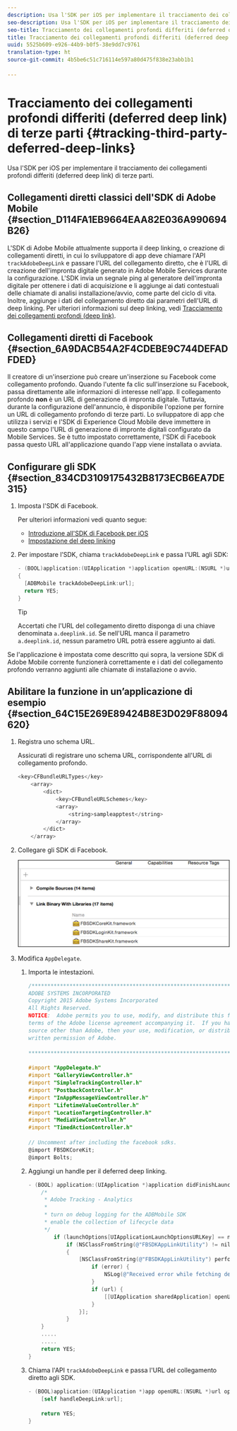 ```yaml
---
description: Usa l'SDK per iOS per implementare il tracciamento dei collegamenti profondi differiti (deferred deep link) di terze parti.
seo-description: Usa l'SDK per iOS per implementare il tracciamento dei collegamenti profondi differiti (deferred deep link) di terze parti.
seo-title: Tracciamento dei collegamenti profondi differiti (deferred deep link) di terze parti
title: Tracciamento dei collegamenti profondi differiti (deferred deep link) di terze parti
uuid: 5525b609-e926-44b9-b0f5-38e9dd7c9761
translation-type: ht
source-git-commit: 4b5be6c51c716114e597a80d475f838e23abb1b1

---
```



# Tracciamento dei collegamenti profondi differiti (deferred deep link) di terze parti {#tracking-third-party-deferred-deep-links}

Usa l'SDK per iOS per implementare il tracciamento dei collegamenti profondi differiti (deferred deep link) di terze parti.

## Collegamenti diretti classici dell'SDK di Adobe Mobile {#section_D114FA1EB9664EAA82E036A990694B26}

L'SDK di Adobe Mobile attualmente supporta il deep linking, o creazione di collegamenti diretti, in cui lo sviluppatore di app deve chiamare l'API `trackAdobeDeepLink` e passare l'URL del collegamento diretto, che è l'URL di creazione dell'impronta digitale generato in Adobe Mobile Services durante la configurazione. L'SDK invia un segnale ping al generatore dell'impronta digitale per ottenere i dati di acquisizione e li aggiunge ai dati contestuali delle chiamate di analisi installazione/avvio, come parte del ciclo di vita. Inoltre, aggiunge i dati del collegamento diretto dai parametri dell'URL di deep linking. Per ulteriori informazioni sul deep linking, vedi [Tracciamento dei collegamenti profondi (deep link)](/help/ios/acquisition-main/tracking-deep-links/tracking-deep-links.md).

## Collegamenti diretti di Facebook {#section_6A9DACB54A2F4CDEBE9C744DEFADFDED}

Il creatore di un'inserzione può creare un'inserzione su Facebook come collegamento profondo. Quando l'utente fa clic sull'inserzione su Facebook, passa direttamente alle informazioni di interesse nell'app. Il collegamento profondo **non** è un URL di generazione di impronta digitale. Tuttavia, durante la configurazione dell'annuncio, è disponibile l'opzione per fornire un URL di collegamento profondo di terze parti. Lo sviluppatore di app che utilizza i servizi e l'SDK di Experience Cloud Mobile deve immettere in questo campo l'URL di generazione di impronte digitali configurato da Mobile Services. Se è tutto impostato correttamente, l'SDK di Facebook passa questo URL all'applicazione quando l'app viene installata o avviata.

## Configurare gli SDK  {#section_834CD3109175432B8173ECB6EA7DE315}

1. Imposta l'SDK di Facebook.

   Per ulteriori informazioni vedi quanto segue:

   * [Introduzione all'SDK di Facebook per iOS](https://developers.facebook.com/docs/ios/getting-started)
   * [Impostazione del deep linking](https://developers.facebook.com/docs/app-ads/deep-linking#os)

1. Per impostare l’SDK, chiama `trackAdobeDeepLink` e passa l’URL agli SDK:

   ```objective-c
   - (BOOL)application:(UIApplication *)application openURL:(NSURL *)url sourceApplication:(NSString *)sourceApplication annotation:(id)annotation 
   { 
     [ADBMobile trackAdobeDeepLink:url]; 
     return YES; 
   }
   ```

   >[!TIP]
   >
   >Accertati che l'URL del collegamento diretto disponga di una chiave denominata `a.deeplink.id`. Se nell'URL manca il parametro `a.deeplink.id`, nessun parametro URL potrà essere aggiunto ai dati.

Se l'applicazione è impostata come descritto qui sopra, la versione SDK di Adobe Mobile corrente funzionerà correttamente e i dati del collegamento profondo verranno aggiunti alle chiamate di installazione o avvio.

## Abilitare la funzione in un’applicazione di esempio {#section_64C15E269E89424B8E3D029F88094620}

1. Registra uno schema URL.

   Assicurati di registrare uno schema URL, corrispondente all'URL di collegamento profondo.

   ```objective-c
   <key>CFBundleURLTypes</key> 
       <array> 
           <dict> 
               <key>CFBundleURLSchemes</key> 
               <array> 
                   <string>sampleapptest</string> 
               </array> 
           </dict> 
       </array>
   ```

1. Collegare gli SDK di Facebook.

   ![Risorse Facebook](assets/link-fb-sdk.jpg)

1. Modifica `AppDelegate`.

   1. Importa le intestazioni.

      ```objective-c
      /************************************************************************* 
      ADOBE SYSTEMS INCORPORATED 
      Copyright 2015 Adobe Systems Incorporated 
      All Rights Reserved. 
      NOTICE:  Adobe permits you to use, modify, and distribute this file in accordance with the 
      terms of the Adobe license agreement accompanying it.  If you have received this file from a 
      source other than Adobe, then your use, modification, or distribution of it requires the prior 
      written permission of Adobe. 
      
      **************************************************************************/ 
      
      #import "AppDelegate.h" 
      #import "GalleryViewController.h" 
      #import "SimpleTrackingController.h" 
      #import "PostbackController.h" 
      #import "InAppMessageViewController.h" 
      #import "LifetimeValueController.h" 
      #import "LocationTargetingController.h" 
      #import "MediaViewController.h" 
      #import "TimedActionController.h"
      
      // Uncomment after including the facebook sdks. 
      @import FBSDKCoreKit; 
      @import Bolts;
      ```

   1. Aggiungi un handle per il deferred deep linking.

      ```objective-c
      - (BOOL) application:(UIApplication *)application didFinishLaunchingWithOptions:(NSDictionary *)launchOptions { 
          /* 
           * Adobe Tracking - Analytics 
           * 
           * turn on debug logging for the ADBMobile SDK 
           * enable the collection of lifecycle data 
           */ 
              if (launchOptions[UIApplicationLaunchOptionsURLKey] == nil) { 
                  if (NSClassFromString(@"FBSDKAppLinkUtility") != nil) 
                  { 
                      [NSClassFromString(@"FBSDKAppLinkUtility") performSelector:@selector(fetchDeferredAppLink:) withObject:^(NSURL *url, NSError *error) { 
                          if (error) { 
                              NSLog(@"Received error while fetching deferred app link %@", error); 
                          } 
                          if (url) { 
                              [[UIApplication sharedApplication] openURL:url]; 
                          } 
                      }]; 
                  } 
          } 
          ..... 
          ..... 
          return YES; 
      }
      ```

   1. Chiama l'API `trackAdobeDeepLink` e passa l'URL del collegamento diretto agli SDK.

      ```objective-c
      - (BOOL)application:(UIApplication *)app openURL:(NSURL *)url options:(NSDictionary<NSString *, id> *)options { 
          [self handleDeepLink:url]; 
      
          return YES; 
      }
      ```

